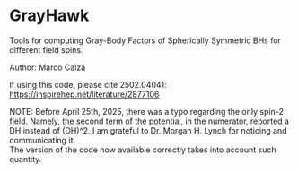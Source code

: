# GrayHawk
Tools for computing Gray-Body Factors of Spherically Symmetric BHs for different field spins.

Author: Marco Calzà

If using this code, please cite 2502.04041: https://inspirehep.net/literature/2877106

NOTE: Before April 25th, 2025, there was a typo regarding the only spin-2 field.
      Namely, the second term of the potential, in the numerator, reported a DH instead of (DH)^2.
      I am grateful to Dr. Morgan H. Lynch for noticing and communicating it.      
      The version of the code now available correctly takes into account such quantity.
